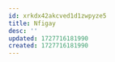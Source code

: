 ```yaml
---
id: xrkdx42akcved1d1zwpyze5
title: Nfigay
desc: ''
updated: 1727716181990
created: 1727716181990
---
```

